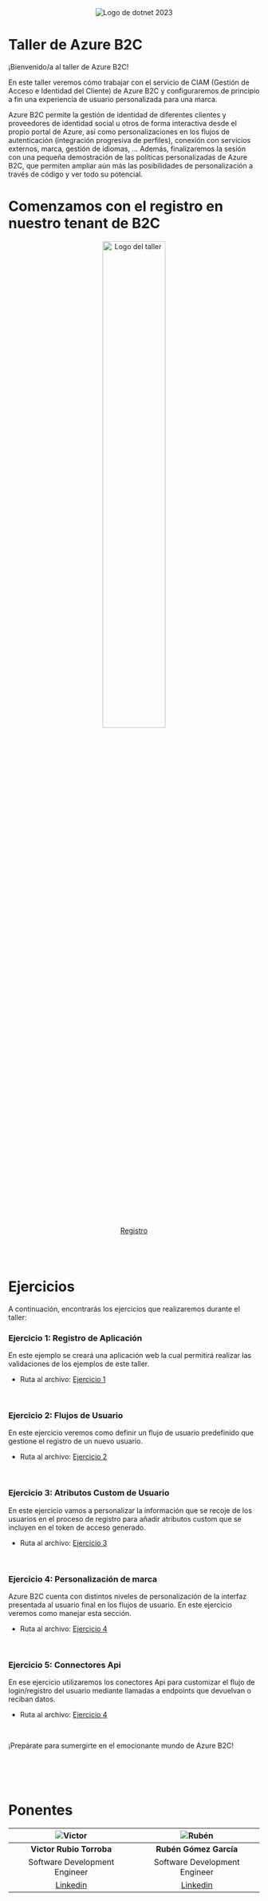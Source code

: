 <div align="center">
  <img src="https://stvsenterprise.blob.core.windows.net/dotnetmadrid2023/assets/images/dotnet23-header-logo.png" alt="Logo de dotnet 2023">
</div>

# Taller de Azure B2C

¡Bienvenido/a al taller de Azure B2C! 

</p>
En este taller veremos cómo trabajar con el servicio de CIAM (Gestión de Acceso e Identidad del Cliente) de Azure B2C y configuraremos de principio a fin una experiencia de usuario personalizada para una marca. 

</p>
Azure B2C permite la gestión de identidad de diferentes clientes y proveedores de identidad social u otros de forma interactiva desde el propio portal de Azure, así como personalizaciones en los flujos de autenticación (integración progresiva de perfiles), conexión con servicios externos, marca, gestión de idiomas, ... 
Además, finalizaremos la sesión con una pequeña demostración de las políticas personalizadas de Azure B2C, que permiten ampliar aún más las posibilidades de personalización a través de código y ver todo su potencial.

<br>

# Comenzamos con el registro en nuestro tenant de B2C

<div align="center">
  <img src="https://stvsenterprise.blob.core.windows.net/dotnetmadrid2023/assets/images/register_qr.png" style="Width:50%;margin-bottom:10px" alt="Logo del taller">

  [Registro](https://dotnet2023workshop.b2clogin.com/dotnet2023workshop.onmicrosoft.com/oauth2/v2.0/authorize?p=B2C_1A_CUSTOM_SIGNUP_SIGNIN&client_id=7be29899-4bc7-407a-b67c-e350fc231bb4&nonce=defaultNonce&redirect_uri=https%3A%2F%2Fjwt.ms&scope=openid&response_type=id_token&prompt=login)
</div>

<br>
<br>

# Ejercicios

A continuación, encontrarás los ejercicios que realizaremos durante el taller:

### Ejercicio 1: Registro de Aplicación

En este ejemplo se creará una aplicación web la cual permitirá realizar las validaciones de los ejemplos de este taller.

- Ruta al archivo: [Ejercicio 1](Exercises/1%20-%20App%20registry/readme.md)

<br>

### Ejercicio 2: Flujos de Usuario

En este ejercicio veremos como definir un flujo de usuario predefinido que gestione el registro de un nuevo usuario.

- Ruta al archivo: [Ejercicio 2](Exercises/2%20-%20User%20flows/readme.md)

<br>

### Ejercicio 3: Atributos Custom de Usuario

En este ejercicio vamos a personalizar la información que se recoje de los usuarios en el proceso de registro para añadir atributos custom que se incluyen en el token de acceso generado.

- Ruta al archivo: [Ejercicio 3](Exercises/3%20-%20Custom%20user%20attributes/readme.md)

<br>

### Ejercicio 4: Personalización de marca

Azure B2C cuenta con distintos niveles de personalización de la interfaz presentada al usuario final en los flujos de usuario. En este ejercicio veremos como manejar esta sección.

- Ruta al archivo: [Ejercicio 4](Exercises/4%20-%20Custom%20branding/readme.md)

<br>

### Ejercicio 5: Connectores Api

En ese ejercicio utilizaremos los conectores Api para customizar el flujo de login/registro del usuario mediante llamadas a endpoints que devuelvan o reciban datos.

- Ruta al archivo: [Ejercicio 4](Exercises/5%20-%20API%20Connectors/readme.md)

<br>


¡Prepárate para sumergirte en el emocionante mundo de Azure B2C!

<br>
<br>
<br>

# Ponentes

| ![Victor](https://dotnetconfspain.com/wp-content/webp-express/webp-images/uploads/2023/05/Victor-Rubio-400x216.jpg.webp) | ![Rubén](https://dotnetconfspain.com/wp-content/webp-express/webp-images/uploads/2023/05/Ruben_Gomez-e1685051765942-400x216.jpg.webp) |
| :------------------------------------: | :------------------------------------: |
|          **Victor Rubio Torroba**          |          **Rubén Gómez García**          |
|          Software Development Engineer              |          Software Development Engineer              |
|          [Linkedin](https://www.linkedin.com/in/victor-rubio-torroba-b51661a2/)                        |          [Linkedin](https://www.linkedin.com/in/rub%C3%A9n-g%C3%B3mez-garc%C3%ADa-2a2b844a/)                        |
